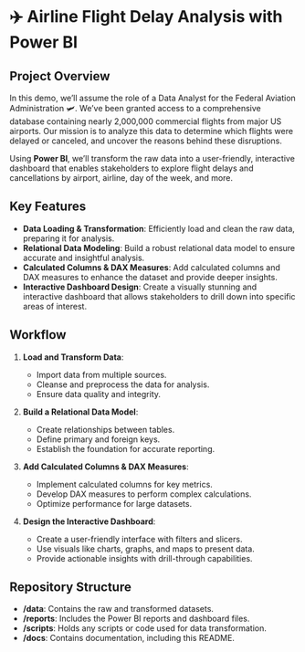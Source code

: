 # ✈️ Airline Flight Delay Analysis with Power BI

## Project Overview

In this demo, we’ll assume the role of a Data Analyst for the Federal Aviation Administration 🛩️. We’ve been granted access to a comprehensive database containing nearly 2,000,000 commercial flights from major US airports. Our mission is to analyze this data to determine which flights were delayed or canceled, and uncover the reasons behind these disruptions.

Using **Power BI**, we’ll transform the raw data into a user-friendly, interactive dashboard that enables stakeholders to explore flight delays and cancellations by airport, airline, day of the week, and more.

## Key Features

- **Data Loading & Transformation**: Efficiently load and clean the raw data, preparing it for analysis.
- **Relational Data Modeling**: Build a robust relational data model to ensure accurate and insightful analysis.
- **Calculated Columns & DAX Measures**: Add calculated columns and DAX measures to enhance the dataset and provide deeper insights.
- **Interactive Dashboard Design**: Create a visually stunning and interactive dashboard that allows stakeholders to drill down into specific areas of interest.

## Workflow

1. **Load and Transform Data**:
   - Import data from multiple sources.
   - Cleanse and preprocess the data for analysis.
   - Ensure data quality and integrity.

2. **Build a Relational Data Model**:
   - Create relationships between tables.
   - Define primary and foreign keys.
   - Establish the foundation for accurate reporting.

3. **Add Calculated Columns & DAX Measures**:
   - Implement calculated columns for key metrics.
   - Develop DAX measures to perform complex calculations.
   - Optimize performance for large datasets.

4. **Design the Interactive Dashboard**:
   - Create a user-friendly interface with filters and slicers.
   - Use visuals like charts, graphs, and maps to present data.
   - Provide actionable insights with drill-through capabilities.

## Repository Structure

- **/data**: Contains the raw and transformed datasets.
- **/reports**: Includes the Power BI reports and dashboard files.
- **/scripts**: Holds any scripts or code used for data transformation.
- **/docs**: Contains documentation, including this README.
